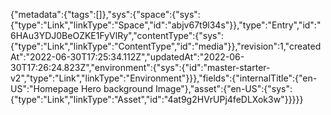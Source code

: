 {"metadata":{"tags":[]},"sys":{"space":{"sys":{"type":"Link","linkType":"Space","id":"abjv67t9l34s"}},"type":"Entry","id":"6HAu3YDJ0BeOZKE1FyVlRy","contentType":{"sys":{"type":"Link","linkType":"ContentType","id":"media"}},"revision":1,"createdAt":"2022-06-30T17:25:34.112Z","updatedAt":"2022-06-30T17:26:24.823Z","environment":{"sys":{"id":"master-starter-v2","type":"Link","linkType":"Environment"}}},"fields":{"internalTitle":{"en-US":"Homepage Hero background Image"},"asset":{"en-US":{"sys":{"type":"Link","linkType":"Asset","id":"4at9g2HVrUPj4feDLXok3w"}}}}}